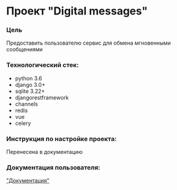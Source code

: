 # Проект "Digital messages"

### Цель
Предоставить пользователю сервис для обмена мгновенными сообщениями

### Технологический стек:
- python 3.6
- django 3.0+
- sqlite 3.22+
- djangorestframework
- channels
- redis
- vue 
- celery

### Инструкция по настройке проекта:
Перенесена в документацию

### Документация пользователя:

["Документация"](user_guide/user_guide.rst)
